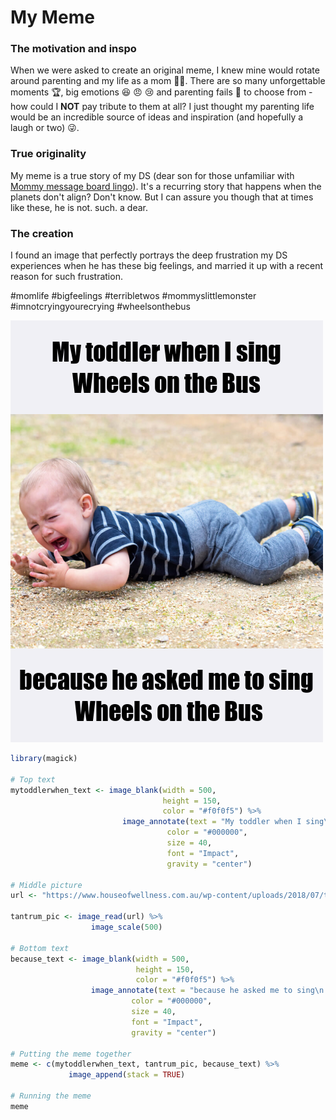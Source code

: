 # My Meme

### The motivation and inspo

When we were asked to create an original meme, I knew mine would rotate around parenting and my life as a mom 👩‍🍼.
There are so many unforgettable moments 🏆, big emotions 😆 😠 😢 and parenting fails 💩 to choose from - how could I __NOT__ pay tribute to them at all? 
I just thought my parenting life would be an incredible source of ideas and inspiration (and hopefully a laugh or two) 😜.

### True originality

My meme is a true story of my DS (dear son for those unfamiliar with [Mommy message board lingo](https://monicaandandy.com/blogs/ma-edit/mom-terms-to-know)).  It's a recurring story that happens when the planets don't align? Don't know.  But I can assure you though that at times like these, he is not. such. a dear.

### The creation

I found an image that perfectly portrays the deep frustration my DS experiences when he has these big feelings, and married it up with a recent reason for such frustration.

#momlife #bigfeelings #terribletwos #mommyslittlemonster #imnotcryingyourecrying #wheelsonthebus

![](my_meme.png)

```r
library(magick)

# Top text
mytoddlerwhen_text <- image_blank(width = 500,
                                  height = 150,
                                  color = "#f0f0f5") %>%
                         image_annotate(text = "My toddler when I sing\nWheels on the Bus",
                                   color = "#000000",
                                   size = 40,
                                   font = "Impact",
                                   gravity = "center")

# Middle picture 
url <- "https://www.houseofwellness.com.au/wp-content/uploads/2018/07/toddler-tantrums-displayplaybutton.jpg"

tantrum_pic <- image_read(url) %>%
                  image_scale(500)

# Bottom text
because_text <- image_blank(width = 500,
                            height = 150,
                            color = "#f0f0f5") %>%
                  image_annotate(text = "because he asked me to sing\n Wheels on the Bus",
                           color = "#000000",
                           size = 40,
                           font = "Impact",
                           gravity = "center")

# Putting the meme together
meme <- c(mytoddlerwhen_text, tantrum_pic, because_text) %>%
             image_append(stack = TRUE)

# Running the meme
meme
```
